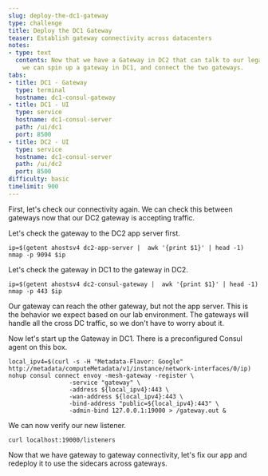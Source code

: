 ```yaml
---
slug: deploy-the-dc1-gateway
type: challenge
title: Deploy the DC1 Gateway
teaser: Establish gateway connectivity across datacenters
notes:
- type: text
  contents: Now that we have a Gateway in DC2 that can talk to our legacy service,
    we can spin up a gateway in DC1, and connect the two gateways.
tabs:
- title: DC1 - Gateway
  type: terminal
  hostname: dc1-consul-gateway
- title: DC1 - UI
  type: service
  hostname: dc1-consul-server
  path: /ui/dc1
  port: 8500
- title: DC2 - UI
  type: service
  hostname: dc1-consul-server
  path: /ui/dc2
  port: 8500
difficulty: basic
timelimit: 900
---
```

First, let's check our connectivity again.
We can check this between gateways now that our DC2 gateway is accepting traffic. <br>

Let's check the gateway to the DC2 app server first.

```
ip=$(getent ahostsv4 dc2-app-server |  awk '{print $1}' | head -1)
nmap -p 9094 $ip
```

Let's check the gateway in DC1 to the gateway in DC2.

```
ip=$(getent ahostsv4 dc2-consul-gateway |  awk '{print $1}' | head -1)
nmap -p 443 $ip
```

Our gateway can reach the other gateway, but not the app server.
This is the behavior we expect based on our lab environment.
The gateways will handle all the cross DC traffic, so we don't have to worry about it. <br>

Now let's start up the Gateway in DC1.
There is a preconfigured Consul agent on this box. <br>

```
local_ipv4=$(curl -s -H "Metadata-Flavor: Google" http://metadata/computeMetadata/v1/instance/network-interfaces/0/ip)
nohup consul connect envoy -mesh-gateway -register \
                 -service "gateway" \
                 -address ${local_ipv4}:443 \
                 -wan-address ${local_ipv4}:443 \
                 -bind-address "public=${local_ipv4}:443" \
                 -admin-bind 127.0.0.1:19000 > /gateway.out &
```

We can now verify our new listener.

```
curl localhost:19000/listeners
```

Now that we have gateway to gateway connectivity, let's fix our app and redeploy it to use the sidecars across gateways.
